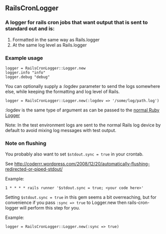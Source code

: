 ## RailsCronLogger

### A logger for rails cron jobs that want output that is sent to standard out and is:

1. Formatted in the same way as Rails.logger
2. At the same log level as Rails.logger

### Example usage

    logger = RailsCronLogger::Logger.new
    logger.info "info"
    logger.debug "debug"

You can optionally supply a :logdev parameter to send the logs somewhere else, while keeping the formatting and log level of Rails.

    logger = RailsCronLogger::Logger.new(:logdev => '/some/log/path.log')

:logdev is the same type of argument as can be passed to the [normal Ruby Logger](http://www.ruby-doc.org/stdlib-1.9.3/libdoc/logger/rdoc/Logger.html#method-c-new)

Note: In the test environment logs are sent to the normal Rails log device by default to avoid mixing log messages with test output.

### Note on flushing

You probably also want to set `$stdout.sync = true` in your crontab.

See http://coderrr.wordpress.com/2008/12/20/automatically-flushing-redirected-or-piped-stdout/

Example:

    1 * * * * rails runner '$stdout.sync = true; <your code here>'

Setting `$stdout.sync = true` in this gem seems a bit overreaching, but for convenience if you pass `:sync => true` to Logger.new then rails-cron-logger will perform this step for you.

Example:

    logger = RailsCronLogger::Logger.new(:sync => true)
